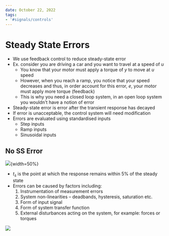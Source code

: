 ```yaml
---
date: October 22, 2022
tags:
- '#signals/controls'
---
```


# Steady State Errors

- We use feedback control to reduce steady-state error
- Ex. consider you are driving a car and you want to travel at a speed of $u$
  - You know that your motor must apply a torque of $y$ to move at $u$ speed
  - However, when you reach a ramp, you notice that your speed decreases and thus, in order account for this error, $e$, your motor must apply more torque (feedback)
  - This is why you need a closed loop system, in an open loop system you wouldn't have a notion of error
- Steady-state error is error after the transient response has decayed
- If error is unacceptable, the control system will need modification
- Errors are evaluated using standardised inputs
  - Step inputs
  - Ramp inputs
  - Sinusoidal inputs

## No SS Error

![](2.1.png){width=50%}

- $t_s$ is the point at which the response remains within 5% of the steady state
- Errors can be caused by factors including:
  1. Instrumentation of measurement errors
  1. System non-linearities – deadbands, hysteresis, saturation etc.
  1. Form of input signal
  1. Form of system transfer function
  1. External disturbances acting on the system, for example: forces or torques

![](2.2.png)